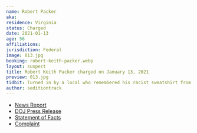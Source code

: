 ```yaml
---
name: Robert Packer
aka:
residence: Virginia
status: Charged
date: 2021-01-13
age: 56
affiliations:
jurisdiction: Federal
image: 013.jpg
booking: robert-keith-packer.webp
layout: suspect
title: Robert Keith Packer charged on January 13, 2021
preview: 013.jpg
tidbit: Turned in by a local who remembered his racist sweatshirt from a previous visit
author: seditiontrack
---
```


- [News Report](https://www.cbsnews.com/news/camp-auschwitz-shirt-robert-packer-arrested-virginia/)
- [DOJ Press Release](https://www.justice.gov/usao-dc/pr/seven-charged-federal-court-following-events-united-capitol)
- [Statement of Facts](https://www.justice.gov/usao-dc/press-release/file/1353201/download)
- [Complaint](https://www.justice.gov/usao-dc/press-release/file/1353196/download)
